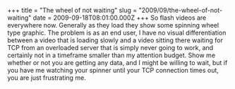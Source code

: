 +++
title = "The wheel of not waiting"
slug = "2009/09/the-wheel-of-not-waiting"
date = 2009-09-18T08:01:00.000Z
+++
So flash videos are everywhere now. Generally as they load they show some spinning wheel type graphic. The problem is as an end user, I have no visual differentiation between a video that is loading slowly and a video sitting there waiting for TCP from an overloaded server that is simply never going to work, and certainly not in a timeframe smaller than my attention budget. Show me whether or not you are getting any data, and I might be willing to wait, but if you have me watching your spinner until your TCP connection times out, you are just frustrating me.